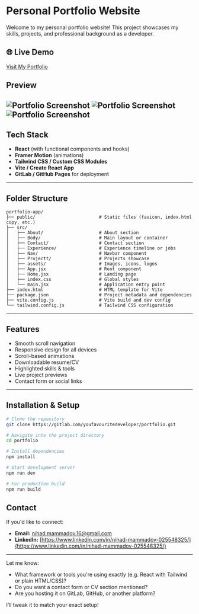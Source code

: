 # Personal Portfolio Website

Welcome to my personal portfolio website! This project showcases my skills, projects, and professional background as a developer.

## 🌐 Live Demo
[Visit My Portfolio](https://yourfavouritedeveloper.github.io/portfolio/)

##  Preview
![Portfolio Screenshot](/portfolio-app/src/assets/home.png)
![Portfolio Screenshot](/portfolio-app/src/assets/about.png)
![Portfolio Screenshot](/portfolio-app/src/assets/experience.png)
---

## Tech Stack

- **React** (with functional components and hooks)
- **Framer Motion** (animations)
- **Tailwind CSS / Custom CSS Modules**
- **Vite / Create React App**
- **GitLab / GitHub Pages** for deployment

---

##  Folder Structure
```
portfolio-app/
├── public/                        # Static files (favicon, index.html copy, etc.)
├── src/                          
│   ├── About/                     # About section
│   ├── Body/                      # Main layout or container
│   ├── Contact/                   # Contact section
│   ├── Experience/                # Experience timeline or jobs
│   ├── Nav/                       # Navbar component
│   ├── Projectt/                  # Projects showcase
│   ├── assets/                    # Images, icons, logos
│   ├── App.jsx                    # Root component
│   ├── Home.jsx                   # Landing page
│   ├── index.css                  # Global styles
│   └── main.jsx                   # Application entry point
├── index.html                     # HTML template for Vite
├── package.json                   # Project metadata and dependencies
├── vite.config.js                 # Vite build and dev config
└── tailwind.config.js             # Tailwind CSS configuration
```


---

##  Features

- Smooth scroll navigation
- Responsive design for all devices
- Scroll-based animations
- Downloadable resume/CV
- Highlighted skills & tools
- Live project previews
- Contact form or social links

---

##  Installation & Setup

```bash
# Clone the repository
git clone https://gitlab.com/youfavouritedeveloper/portfolio.git

# Navigate into the project directory
cd portfolio

# Install dependencies
npm install

# Start development server
npm run dev

# For production build
npm run build
```


## Contact

If you'd like to connect:

- **Email:** [nihad.mammadov.16@gmail.com](mailto:nihad.mammadov.16@gmail.com)  
- **LinkedIn:** [https://www.linkedin.com/in/nihad-mammadov-025548325/](https://www.linkedin.com/in/nihad-mammadov-025548325/)  



---

Let me know:
- What framework or tools you're using exactly (e.g. React with Tailwind or plain HTML/CSS)?
- Do you want a contact form or CV section mentioned?
- Are you hosting it on GitLab, GitHub, or another platform?

I’ll tweak it to match your exact setup!

